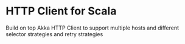 # HTTP Client for Scala
Build on top Akka HTTP Client to support multiple hosts and different selector strategies and retry strategies

